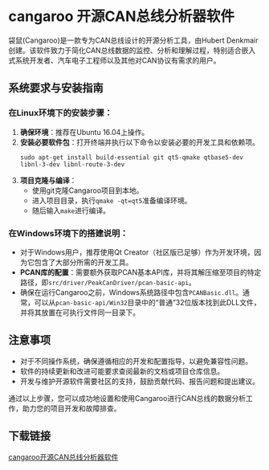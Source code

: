 # cangaroo 开源CAN总线分析器软件

袋鼠(Cangaroo)是一款专为CAN总线设计的开源分析工具，由Hubert Denkmair创建。该软件致力于简化CAN总线数据的监控、分析和理解过程，特别适合嵌入式系统开发者、汽车电子工程师以及其他对CAN协议有需求的用户。

## 系统要求与安装指南

### 在Linux环境下的安装步骤：
1. **确保环境**：推荐在Ubuntu 16.04上操作。
2. **安装必要软件包**：打开终端并执行以下命令以安装必要的开发工具和依赖项。
   ```
   sudo apt-get install build-essential git qt5-qmake qtbase5-dev libnl-3-dev libnl-route-3-dev
   ```
3. **项目克隆与编译**：
   - 使用git克隆Cangaroo项目到本地。
   - 进入项目目录，执行`qmake -qt=qt5`准备编译环境。
   - 随后输入`make`进行编译。

### 在Windows环境下的搭建说明：
- 对于Windows用户，推荐使用Qt Creator（社区版已足够）作为开发环境，因为它包含了大部分所需的开发工具。
- **PCAN库的配置**：需要额外获取PCAN基本API库，并将其解压缩至项目的特定路径，即`src/driver/PeakCanDriver/pcan-basic-api`。
- 确保在运行Cangaroo之前，Windows系统路径中包含`PCANBasic.dll`。通常，可以从`pcan-basic-api/Win32`目录中的“普通”32位版本找到此DLL文件，并将其放置在可执行文件同一目录下。

## 注意事项
- 对于不同操作系统，确保遵循相应的开发和配置指导，以避免兼容性问题。
- 软件的持续更新和改进可能要求查阅最新的文档或项目仓库信息。
- 开发与维护开源软件需要社区的支持，鼓励贡献代码、报告问题和提出建议。

通过以上步骤，您可以成功地设置和使用Cangaroo进行CAN总线的数据分析工作，助力您的项目开发和故障排查。

## 下载链接

[cangaroo开源CAN总线分析器软件](https://pan.quark.cn/s/ff1cb6f63e05)